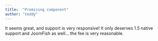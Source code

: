 ```yaml
---
title:  "Promising component"
author: "teddy"
---
```

It seems great, and support is very responsive! It only deserves 1.5 native support and JoomFish as well... the fee is very reasonable.
